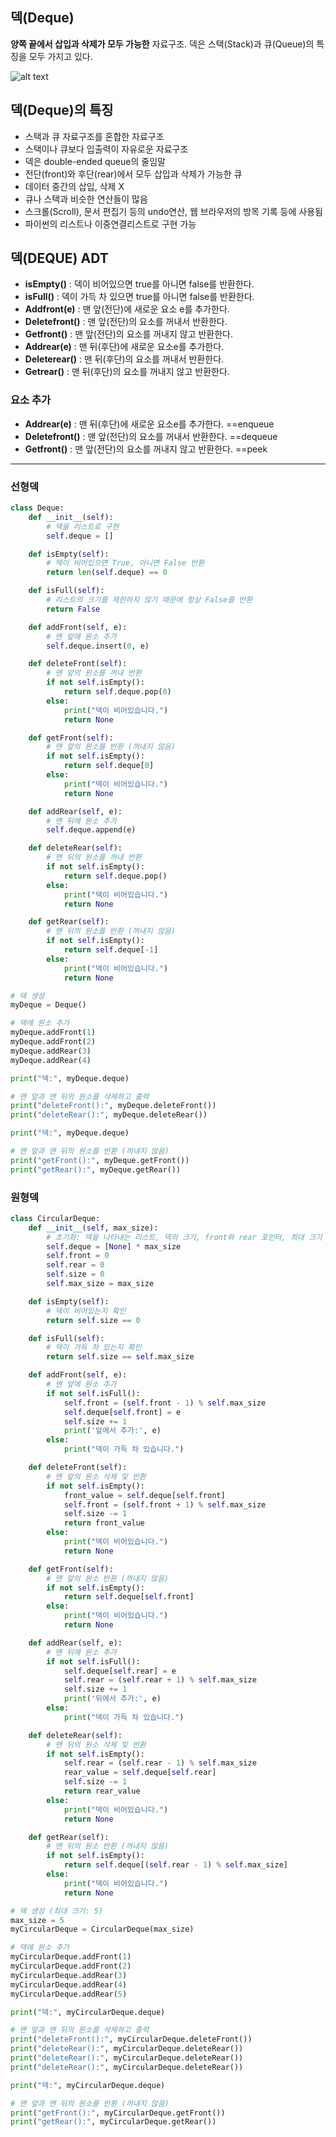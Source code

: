 ## **덱(Deque)**

**양쪽 끝에서 삽입과 삭제가 모두 가능한** 자료구조. 덱은 스택(Stack)과 큐(Queue)의 특징을 모두 가지고 있다.

![alt text](image.png)

## **덱(Deque)의 특징**

- 스택과 큐 자료구조를 혼합한 자료구조
- 스택이나 큐보다 입출력이 자유로운 자료구조
- 덱은 double-ended queue의 줄임말
- 전단(front)와 후단(rear)에서 모두 삽입과 삭제가 가능한 큐
- 데이터 중간의 삽입, 삭제 X
- 큐나 스택과 비슷한 연산들이 많음
- 스크롤(Scroll), 문서 편집기 등의 undo연산, 웹 브라우저의 방목 기록 등에 사용됨
- 파이썬의 리스트나 이중연결리스트로 구현 가능

## 덱(DEQUE) ADT

- **isEmpty()** : 덱이 비어있으면 true를 아니면 false를 반환한다.
- **isFull()** : 덱이 가득 차 있으면 true를 아니면 false를 반환한다.
- **Addfront(e)** : 맨 앞(전단)에 새로운 요소 e를 추가한다.
- **Deletefront()** : 맨 앞(전단)의 요소를 꺼내서 반환한다.
- **Getfront()** : 맨 앞(전단)의 요소를 꺼내지 않고 반환한다.
- **Addrear(e)** : 맨 뒤(후단)에 새로운 요소e를 추가한다.
- **Deleterear()** : 맨 뒤(후단)의 요소를 꺼내서 반환한다.
- **Getrear()** : 맨 뒤(후단)의 요소를 꺼내지 않고 반환한다.

### 요소 추가

- **Addrear(e)** : 맨 뒤(후단)에 새로운 요소e를 추가한다. ==enqueue
- **Deletefront()** : 맨 앞(전단)의 요소를 꺼내서 반환한다. ==dequeue
- **Getfront()** : 맨 앞(전단)의 요소를 꺼내지 않고 반환한다. ==peek

---

### 선형덱

```python
class Deque:
    def __init__(self):
        # 덱을 리스트로 구현
        self.deque = []

    def isEmpty(self):
        # 덱이 비어있으면 True, 아니면 False 반환
        return len(self.deque) == 0

    def isFull(self):
        # 리스트의 크기를 제한하지 않기 때문에 항상 False를 반환
        return False

    def addFront(self, e):
        # 맨 앞에 원소 추가
        self.deque.insert(0, e)

    def deleteFront(self):
        # 맨 앞의 원소를 꺼내 반환
        if not self.isEmpty():
            return self.deque.pop(0)
        else:
            print("덱이 비어있습니다.")
            return None

    def getFront(self):
        # 맨 앞의 원소를 반환 (꺼내지 않음)
        if not self.isEmpty():
            return self.deque[0]
        else:
            print("덱이 비어있습니다.")
            return None

    def addRear(self, e):
        # 맨 뒤에 원소 추가
        self.deque.append(e)

    def deleteRear(self):
        # 맨 뒤의 원소를 꺼내 반환
        if not self.isEmpty():
            return self.deque.pop()
        else:
            print("덱이 비어있습니다.")
            return None

    def getRear(self):
        # 맨 뒤의 원소를 반환 (꺼내지 않음)
        if not self.isEmpty():
            return self.deque[-1]
        else:
            print("덱이 비어있습니다.")
            return None

# 덱 생성
myDeque = Deque()

# 덱에 원소 추가
myDeque.addFront(1)
myDeque.addFront(2)
myDeque.addRear(3)
myDeque.addRear(4)

print("덱:", myDeque.deque)

# 맨 앞과 맨 뒤의 원소를 삭제하고 출력
print("deleteFront():", myDeque.deleteFront())
print("deleteRear():", myDeque.deleteRear())

print("덱:", myDeque.deque)

# 맨 앞과 맨 뒤의 원소를 반환 (꺼내지 않음)
print("getFront():", myDeque.getFront())
print("getRear():", myDeque.getRear())
```

### 원형덱

```python
class CircularDeque:
    def __init__(self, max_size):
        # 초기화: 덱을 나타내는 리스트, 덱의 크기, front와 rear 포인터, 최대 크기
        self.deque = [None] * max_size
        self.front = 0
        self.rear = 0
        self.size = 0
        self.max_size = max_size

    def isEmpty(self):
        # 덱이 비어있는지 확인
        return self.size == 0

    def isFull(self):
        # 덱이 가득 차 있는지 확인
        return self.size == self.max_size

    def addFront(self, e):
        # 맨 앞에 원소 추가
        if not self.isFull():
            self.front = (self.front - 1) % self.max_size
            self.deque[self.front] = e
            self.size += 1
            print('앞에서 추가:', e)
        else:
            print("덱이 가득 차 있습니다.")

    def deleteFront(self):
        # 맨 앞의 원소 삭제 및 반환
        if not self.isEmpty():
            front_value = self.deque[self.front]
            self.front = (self.front + 1) % self.max_size
            self.size -= 1
            return front_value
        else:
            print("덱이 비어있습니다.")
            return None

    def getFront(self):
        # 맨 앞의 원소 반환 (꺼내지 않음)
        if not self.isEmpty():
            return self.deque[self.front]
        else:
            print("덱이 비어있습니다.")
            return None

    def addRear(self, e):
        # 맨 뒤에 원소 추가
        if not self.isFull():
            self.deque[self.rear] = e
            self.rear = (self.rear + 1) % self.max_size
            self.size += 1
            print('뒤에서 추가:', e)
        else:
            print("덱이 가득 차 있습니다.")

    def deleteRear(self):
        # 맨 뒤의 원소 삭제 및 반환
        if not self.isEmpty():
            self.rear = (self.rear - 1) % self.max_size
            rear_value = self.deque[self.rear]
            self.size -= 1
            return rear_value
        else:
            print("덱이 비어있습니다.")
            return None

    def getRear(self):
        # 맨 뒤의 원소 반환 (꺼내지 않음)
        if not self.isEmpty():
            return self.deque[(self.rear - 1) % self.max_size]
        else:
            print("덱이 비어있습니다.")
            return None

# 덱 생성 (최대 크기: 5)
max_size = 5
myCircularDeque = CircularDeque(max_size)

# 덱에 원소 추가
myCircularDeque.addFront(1)
myCircularDeque.addFront(2)
myCircularDeque.addRear(3)
myCircularDeque.addRear(4)
myCircularDeque.addRear(5)

print("덱:", myCircularDeque.deque)

# 맨 앞과 맨 뒤의 원소를 삭제하고 출력
print("deleteFront():", myCircularDeque.deleteFront())
print("deleteRear():", myCircularDeque.deleteRear())
print("deleteRear():", myCircularDeque.deleteRear())
print("deleteRear():", myCircularDeque.deleteRear())

print("덱:", myCircularDeque.deque)

# 맨 앞과 맨 뒤의 원소를 반환 (꺼내지 않음)
print("getFront():", myCircularDeque.getFront())
print("getRear():", myCircularDeque.getRear())
```
